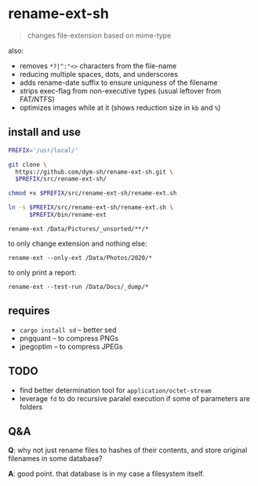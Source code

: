 # rename-ext-sh

> changes file-extension based on mime-type

also:

- removes `*?|^:"<>` characters from the file-name
- reducing multiple spaces, dots, and underscores
- adds rename-date suffix to ensure uniquness of the filename
- strips exec-flag from non-executive types (usual leftover from FAT/NTFS)
- optimizes images while at it (shows reduction size in `kb` and `%`)


## install and use

``` sh
PREFIX='/usr/local/'

git clone \
  https://github.com/dym-sh/rename-ext-sh.git \
  $PREFIX/src/rename-ext-sh/

chmod +x $PREFIX/src/rename-ext-sh/rename-ext.sh

ln -s $PREFIX/src/rename-ext-sh/rename-ext.sh \
      $PREFIX/bin/rename-ext
```

`rename-ext /Data/Pictures/_unsorted/**/*`

to only change extension and nothing else:

`rename-ext --only-ext /Data/Photos/2020/*`

to only print a report:

`rename-ext --test-run /Data/Docs/_dump/*`


## requires

- `cargo install sd` – better sed
- pngquant – to compress PNGs
- jpegoptim – to compress JPEGs


## TODO
- find better determination tool for `application/octet-stream`
- leverage `fd` to do recursive paralel execution if some of parameters are folders


## Q&A

**Q**: why not just rename files to hashes of their contents, and store original filenames in some database?

**A**: good point. that database is in my case a filesystem itself.